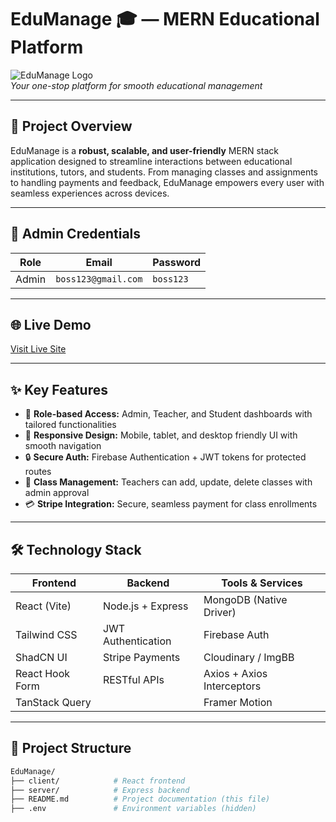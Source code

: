 # EduManage 🎓 — MERN Educational Platform

![EduManage Logo](./screenshot.png)  
*Your one-stop platform for smooth educational management*

---

## 🚀 Project Overview
EduManage is a **robust, scalable, and user-friendly** MERN stack application designed to streamline interactions between educational institutions, tutors, and students. From managing classes and assignments to handling payments and feedback, EduManage empowers every user with seamless experiences across devices.

---

## 🔑 Admin Credentials
| Role   | Email               | Password  |
|--------|---------------------|-----------|
| Admin  | `boss123@gmail.com` | `boss123` |

---

## 🌐 Live Demo
[Visit Live Site](https://your-live-site-link.com)  

---

## ✨ Key Features

- 🎯 **Role-based Access:** Admin, Teacher, and Student dashboards with tailored functionalities  
- 📱 **Responsive Design:** Mobile, tablet, and desktop friendly UI with smooth navigation  
- 🔒 **Secure Auth:** Firebase Authentication + JWT tokens for protected routes  
- 🏫 **Class Management:** Teachers can add, update, delete classes with admin approval  
- 💳 **Stripe Integration:** Secure, seamless payment for class enrollments  


---

## 🛠️ Technology Stack

| Frontend            | Backend             | Tools & Services        |
|---------------------|---------------------|------------------------|
| React (Vite)        | Node.js + Express   | MongoDB (Native Driver) |
| Tailwind CSS        | JWT Authentication  | Firebase Auth           |
| ShadCN UI           | Stripe Payments     | Cloudinary / ImgBB      |
| React Hook Form     | RESTful APIs        | Axios + Axios Interceptors |
| TanStack Query      |                     | Framer Motion           |

---

## 📂 Project Structure
```bash
EduManage/
├── client/            # React frontend
├── server/            # Express backend
├── README.md          # Project documentation (this file)
├── .env               # Environment variables (hidden)
